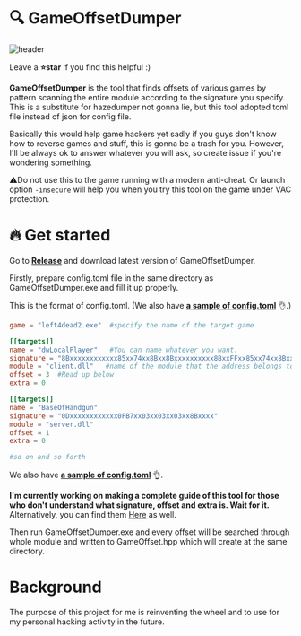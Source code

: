 # :mag: GameOffsetDumper

![header](https://user-images.githubusercontent.com/33578715/93803078-e8c84180-fc76-11ea-8fd4-dce048825479.PNG)

Leave a **:star:star** if you find this helpful :)

**GameOffsetDumper** is the tool that finds offsets of various games by pattern scanning the entire module according to the signature you specify. This is a substitute for hazedumper not gonna lie, but this tool adopted toml file instead of json for config file.

Basically this would help game hackers yet sadly if you guys don't know how to reverse games and stuff, this is gonna be a trash for you. However, I'll be always ok to answer whatever you will ask, so create issue if you're wondering something.

:warning:Do not use this to the game running with a modern anti-cheat. Or launch option `-insecure` will help you when you try this tool on the game under VAC protection.

# :fire: Get started

Go to [**Release**](https://github.com/s3pt3mb3r/GameOffsetDumper/releases) and download latest version of GameOffsetDumper.

Firstly, prepare config.toml file in the same directory as GameOffsetDumper.exe and fill it up properly.

This is the format of config.toml.
(We also have [**a sample of config.toml**](https://github.com/s3pt3mb3r/GameOffsetDumper/blob/master/config.toml) :ok_hand:.)

```toml
game = "left4dead2.exe"  #specify the name of the target game

[[targets]]
name = "dwLocalPlayer"   #You can name whatever you want.
signature = "8Bxxxxxxxxxxxx85xx74xx8Bxx8Bxxxxxxxxxx8BxxFFxx85xx74xx8Bxx"  #The signature you've got
module = "client.dll"   #name of the module that the address belongs to
offset = 3  #Read up below
extra = 0

[[targets]]
name = "BaseOfHandgun"
signature = "0Dxxxxxxxxxxxx0FB7xx03xx03xx03xx8Bxxxx"
module = "server.dll"
offset = 1
extra = 0

#so on and so forth
```

We also have [**a sample of config.toml**](https://github.com/s3pt3mb3r/GameOffsetDumper/blob/master/config.toml) :ok_hand:.

**I'm currently working on making a complete guide of this tool for those who don't understand what signature, offset and extra is. Wait for it.** Alternatively, you can find them [Here](https://guidedhacking.com/resources/download-hazedumper-csgo-offset-dumper.24/) as well.

Then run GameOffsetDumper.exe and every offset will be searched through whole module and written to GameOffset.hpp which will create at the same directory.


# Background

The purpose of this project for me is reinventing the wheel and to use for my personal hacking activity in the future.
